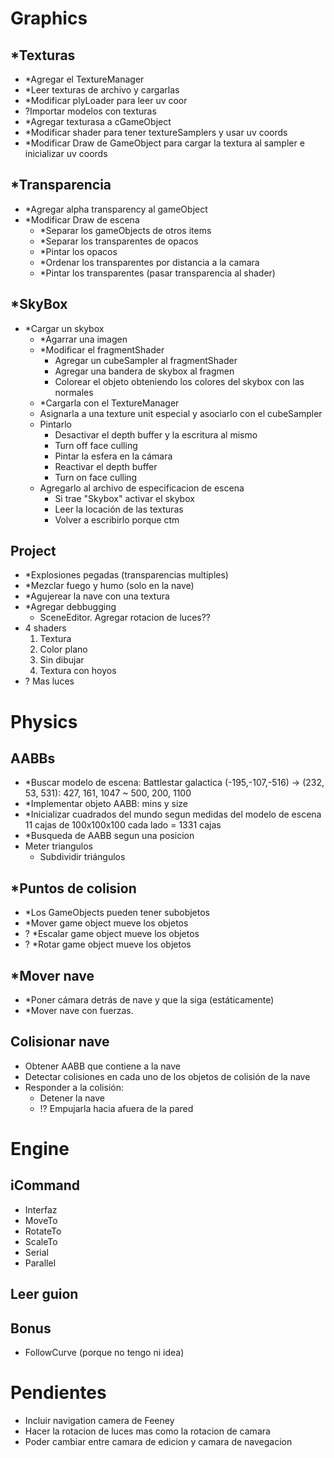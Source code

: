 # Graphics
## *Texturas
- *Agregar el TextureManager
- *Leer texturas de archivo y cargarlas
- *Modificar plyLoader para leer uv coor
- ?Importar modelos con texturas
- *Agregar texturasa a cGameObject
- *Modificar shader para tener textureSamplers y usar uv coords
- *Modificar Draw de GameObject para cargar la textura al sampler e inicializar uv coords
## *Transparencia
- *Agregar alpha transparency al gameObject
- *Modificar Draw de escena
  - *Separar los gameObjects de otros items
  - *Separar los transparentes de opacos
  - *Pintar los opacos
  - *Ordenar los transparentes por distancia a la camara
  - *Pintar los transparentes (pasar transparencia al shader)
## *SkyBox
- *Cargar un skybox
  - *Agarrar una imagen
  - *Modificar el fragmentShader
    - Agregar un cubeSampler al fragmentShader
    - Agregar una bandera de skybox al fragmen
    - Colorear el objeto obteniendo los colores del skybox con las normales
  - *Cargarla con el TextureManager
  - Asignarla a una texture unit especial y asociarlo con el cubeSampler
  - Pintarlo
    - Desactivar el depth buffer y la escritura al mismo
    - Turn off face culling
    - Pintar la esfera en la cámara
    - Reactivar el depth buffer
    - Turn on face culling
  - Agregarlo al archivo de especificacion de escena
    - Si trae "Skybox" activar el skybox
    - Leer la locación de las texturas
    - Volver a escribirlo porque ctm
## Project
- *Explosiones pegadas (transparencias multiples)
- *Mezclar fuego y humo (solo en la nave)
- *Agujerear la nave con una textura
- *Agregar debbugging
  - SceneEditor. Agregar rotacion de luces?? 
- 4 shaders
  1. Textura
  2. Color plano
  3. Sin dibujar
  4. Textura con hoyos
- ? Mas luces
# Physics
## AABBs
- *Buscar modelo de escena: Battlestar galactica
  (-195,-107,-516) -> (232, 53, 531): 427, 161, 1047 ~ 500, 200, 1100
- *Implementar objeto AABB: mins y size 
- *Inicializar cuadrados del mundo segun medidas del modelo de escena
  11 cajas de 100x100x100 cada lado = 1331 cajas
- *Busqueda de AABB segun una posicion
- Meter triangulos
  - Subdividir triángulos
## *Puntos de colision
- *Los GameObjects pueden tener subobjetos
- *Mover game object mueve los objetos
- ? *Escalar game object mueve los objetos
- ? *Rotar game object mueve los objetos
## *Mover nave
- *Poner cámara detrás de nave y que la siga (estáticamente)
- *Mover nave con fuerzas.
## Colisionar nave
- Obtener AABB que contiene a la nave
- Detectar colisiones en cada uno de los objetos de colisión de la nave
- Responder a la colisión:
  - Detener la nave
  - !? Empujarla hacia afuera de la pared
# Engine
## iCommand
- Interfaz
- MoveTo
- RotateTo
- ScaleTo
- Serial
- Parallel
## Leer guion
## Bonus
- FollowCurve (porque no tengo ni idea)

# Pendientes
- Incluir navigation camera de Feeney
- Hacer la rotacion de luces mas como la rotacion de camara
- Poder cambiar entre camara de edicion y camara de navegacion